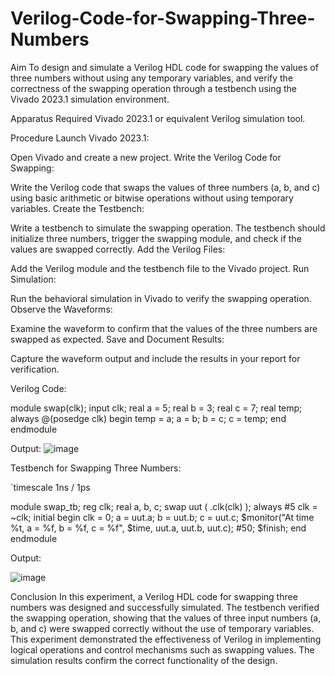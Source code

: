 # Verilog-Code-for-Swapping-Three-Numbers
Aim
To design and simulate a Verilog HDL code for swapping the values of three numbers without using any temporary variables, and verify the correctness of the swapping operation through a testbench using the Vivado 2023.1 simulation environment.

Apparatus Required
Vivado 2023.1 or equivalent Verilog simulation tool.

Procedure
Launch Vivado 2023.1:

Open Vivado and create a new project.
Write the Verilog Code for Swapping:

Write the Verilog code that swaps the values of three numbers (a, b, and c) using basic arithmetic or bitwise operations without using temporary variables.
Create the Testbench:

Write a testbench to simulate the swapping operation. The testbench should initialize three numbers, trigger the swapping module, and check if the values are swapped correctly.
Add the Verilog Files:

Add the Verilog module and the testbench file to the Vivado project.
Run Simulation:

Run the behavioral simulation in Vivado to verify the swapping operation.
Observe the Waveforms:

Examine the waveform to confirm that the values of the three numbers are swapped as expected.
Save and Document Results:

Capture the waveform output and include the results in your report for verification.

Verilog Code:

module swap(clk); input clk; real a = 5; real b = 3; real c = 7; real temp; always @(posedge clk) begin temp = a;
a = b;
b = c;
c = temp;
end endmodule


Output:
![image](https://github.com/user-attachments/assets/435f61b7-ff85-49ca-8370-ea5180fd78fb)


Testbench for Swapping Three Numbers:

`timescale 1ns / 1ps

module swap_tb; reg clk; real a, b, c; swap uut ( .clk(clk) ); always #5 clk = ~clk; initial begin clk = 0; a = uut.a; b = uut.b; c = uut.c; $monitor("At time %t, a = %f, b = %f, c = %f", $time, uut.a, uut.b, uut.c); #50; $finish; end endmodule

Output:

![image](https://github.com/user-attachments/assets/d789c895-b047-4343-b11f-521c8a0948ab)


Conclusion
In this experiment, a Verilog HDL code for swapping three numbers was designed and successfully simulated. The testbench verified the swapping operation, showing that the values of three input numbers (a, b, and c) were swapped correctly without the use of temporary variables. This experiment demonstrated the effectiveness of Verilog in implementing logical operations and control mechanisms such as swapping values. The simulation results confirm the correct functionality of the design.
